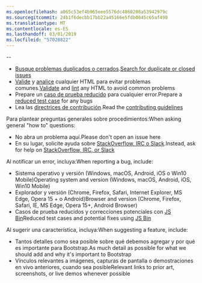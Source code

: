 ```yaml
---
ms.openlocfilehash: a065c53ef4b965eee5576dc4860208a53942979c
ms.sourcegitcommit: 24b1f6decbb17bb22a45166e5fdb0845c65af498
ms.translationtype: MT
ms.contentlocale: es-ES
ms.lasthandoff: 03/01/2019
ms.locfileid: "57028822"
---
```

--

- <span data-ttu-id="660c8-101">[Busque problemas duplicados o cerrados](https://github.com/twbs/bootstrap/issues?utf8=%E2%9C%93&q=is%3Aissue).</span><span class="sxs-lookup"><span data-stu-id="660c8-101">[Search for duplicate or closed issues](https://github.com/twbs/bootstrap/issues?utf8=%E2%9C%93&q=is%3Aissue)</span></span>
- <span data-ttu-id="660c8-102">[Valide](http://validator.w3.org/nu/) y [analice](https://github.com/twbs/bootlint#in-the-browser) cualquier HTML para evitar problemas comunes.</span><span class="sxs-lookup"><span data-stu-id="660c8-102">[Validate](http://validator.w3.org/nu/) and [lint](https://github.com/twbs/bootlint#in-the-browser) any HTML to avoid common problems</span></span>
- <span data-ttu-id="660c8-103">Prepare un [caso de prueba reducido](https://css-tricks.com/reduced-test-cases/) para cualquier error.</span><span class="sxs-lookup"><span data-stu-id="660c8-103">Prepare a [reduced test case](https://css-tricks.com/reduced-test-cases/) for any bugs</span></span>
- <span data-ttu-id="660c8-104">Lea las [directrices de contribución](https://github.com/twbs/bootstrap/blob/master/CONTRIBUTING.md).</span><span class="sxs-lookup"><span data-stu-id="660c8-104">Read the [contributing guidelines](https://github.com/twbs/bootstrap/blob/master/CONTRIBUTING.md)</span></span>

<span data-ttu-id="660c8-105">Para plantear preguntas generales sobre procedimientos:</span><span class="sxs-lookup"><span data-stu-id="660c8-105">When asking general "how to" questions:</span></span>

- <span data-ttu-id="660c8-106">No abra un problema aquí.</span><span class="sxs-lookup"><span data-stu-id="660c8-106">Please don't open an issue here</span></span>
- <span data-ttu-id="660c8-107">En su lugar, solicite ayuda sobre [StackOverflow, IRC o Slack](https://github.com/twbs/bootstrap/blob/master/README.md#community).</span><span class="sxs-lookup"><span data-stu-id="660c8-107">Instead, ask for help on [StackOverflow, IRC, or Slack](https://github.com/twbs/bootstrap/blob/master/README.md#community)</span></span>

<span data-ttu-id="660c8-108">Al notificar un error, incluya:</span><span class="sxs-lookup"><span data-stu-id="660c8-108">When reporting a bug, include:</span></span>

- <span data-ttu-id="660c8-109">Sistema operativo y versión (Windows, macOS, Android, iOS o Win10 Mobile)</span><span class="sxs-lookup"><span data-stu-id="660c8-109">Operating system and version (Windows, macOS, Android, iOS, Win10 Mobile)</span></span>
- <span data-ttu-id="660c8-110">Explorador y versión (Chrome, Firefox, Safari, Internet Explorer, MS Edge, Opera 15 + o Android)</span><span class="sxs-lookup"><span data-stu-id="660c8-110">Browser and version (Chrome, Firefox, Safari, IE, MS Edge, Opera 15+, Android Browser)</span></span>
- <span data-ttu-id="660c8-111">Casos de prueba reducidos y correcciones potenciales con [JS Bin](https://jsbin.com)</span><span class="sxs-lookup"><span data-stu-id="660c8-111">Reduced test cases and potential fixes using [JS Bin](https://jsbin.com)</span></span>

<span data-ttu-id="660c8-112">Al sugerir una característica, incluya:</span><span class="sxs-lookup"><span data-stu-id="660c8-112">When suggesting a feature, include:</span></span>

- <span data-ttu-id="660c8-113">Tantos detalles como sea posible sobre qué debemos agregar y por qué es importante para Bootstrap.</span><span class="sxs-lookup"><span data-stu-id="660c8-113">As much detail as possible for what we should add and why it's important to Bootstrap</span></span>
- <span data-ttu-id="660c8-114">Vínculos relevantes a imágenes, capturas de pantalla o demostraciones en vivo anteriores, cuando sea posible</span><span class="sxs-lookup"><span data-stu-id="660c8-114">Relevant links to prior art, screenshots, or live demos whenever possible</span></span>
